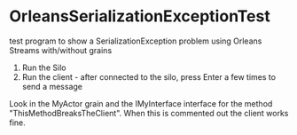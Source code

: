 # OrleansSerializationExceptionTest
test program to show a SerializationException problem using Orleans Streams with/without grains


1) Run the Silo
2) Run the client - after connected to the silo, press Enter a few times to send a message

Look in the MyActor grain and the IMyInterface interface for the method "ThisMethodBreaksTheClient". When this is commented out the client works fine.
